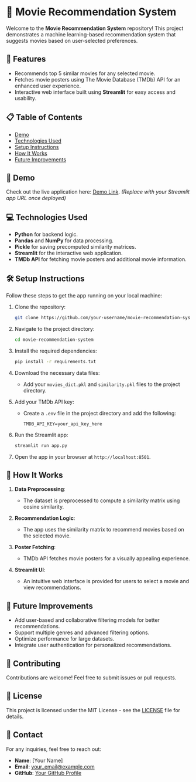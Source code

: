 # 🎥 Movie Recommendation System  

Welcome to the **Movie Recommendation System** repository! This project demonstrates a machine learning-based recommendation system that suggests movies based on user-selected preferences.  

## 🚀 Features  

- Recommends top 5 similar movies for any selected movie.  
- Fetches movie posters using The Movie Database (TMDb) API for an enhanced user experience.  
- Interactive web interface built using **Streamlit** for easy access and usability.  

## 📋 Table of Contents  

- [Demo](#demo)  
- [Technologies Used](#technologies-used)  
- [Setup Instructions](#setup-instructions)  
- [How It Works](#how-it-works)  
- [Future Improvements](#future-improvements)  

## 🌟 Demo  

Check out the live application here: [Demo Link](#). *(Replace with your Streamlit app URL once deployed)*  

## 💻 Technologies Used  

- **Python** for backend logic.  
- **Pandas** and **NumPy** for data processing.  
- **Pickle** for saving precomputed similarity matrices.  
- **Streamlit** for the interactive web application.  
- **TMDb API** for fetching movie posters and additional movie information.  

## 🛠️ Setup Instructions  

Follow these steps to get the app running on your local machine:  

1. Clone the repository:  
   ```bash  
   git clone https://github.com/your-username/movie-recommendation-system.git  
   ```  

2. Navigate to the project directory:  
   ```bash  
   cd movie-recommendation-system  
   ```  

3. Install the required dependencies:  
   ```bash  
   pip install -r requirements.txt  
   ```  

4. Download the necessary data files:  
   - Add your `movies_dict.pkl` and `similarity.pkl` files to the project directory.  

5. Add your TMDb API key:  
   - Create a `.env` file in the project directory and add the following:  
     ```env  
     TMDB_API_KEY=your_api_key_here  
     ```  

6. Run the Streamlit app:  
   ```bash  
   streamlit run app.py  
   ```  

7. Open the app in your browser at `http://localhost:8501`.  

## 🧠 How It Works  

1. **Data Preprocessing**:  
   - The dataset is preprocessed to compute a similarity matrix using cosine similarity.  

2. **Recommendation Logic**:  
   - The app uses the similarity matrix to recommend movies based on the selected movie.  

3. **Poster Fetching**:  
   - TMDb API fetches movie posters for a visually appealing experience.  

4. **Streamlit UI**:  
   - An intuitive web interface is provided for users to select a movie and view recommendations.  

## 🌱 Future Improvements  

- Add user-based and collaborative filtering models for better recommendations.  
- Support multiple genres and advanced filtering options.  
- Optimize performance for large datasets.  
- Integrate user authentication for personalized recommendations.  

## 🤝 Contributing  

Contributions are welcome! Feel free to submit issues or pull requests.  

## 📄 License  

This project is licensed under the MIT License - see the [LICENSE](LICENSE) file for details.  

## 📧 Contact  

For any inquiries, feel free to reach out:  
- **Name**: [Your Name]  
- **Email**: your_email@example.com  
- **GitHub**: [Your GitHub Profile](https://github.com/your-username)  
